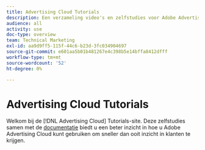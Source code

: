 ```yaml
---
title: Advertising Cloud Tutorials
description: Een verzameling video's en zelfstudies voor Adobe Advertising Cloud.
audience: all
activity: use
doc-type: overview
team: Technical Marketing
exl-id: aa9d9ff5-115f-44c6-b23d-3fc034904697
source-git-commit: e601aa5b01b481267e4c398b5e14bffa8412dfff
workflow-type: tm+mt
source-wordcount: '52'
ht-degree: 0%

---
```


# Advertising Cloud Tutorials

Welkom bij de [!DNL Advertising Cloud] Tutorials-site. Deze zelfstudies samen met de [documentatie](https://experienceleague.adobe.com/docs/advertising-cloud.html) biedt u een beter inzicht in hoe u Adobe Advertising Cloud kunt gebruiken om sneller dan ooit inzicht in klanten te krijgen.

<!--
See other -learn tutorials landing pages to get ideas for additional content
-->
